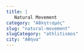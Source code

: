 ```yaml
---
title: |
   Natural Movement
category: "Αθλητισμός"
slug: "natural-movement"
slugCategory: "athlitismos"
city: "Αθήνα"
---
```


